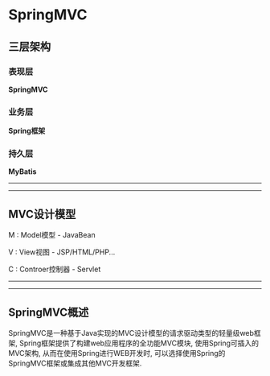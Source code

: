 # SpringMVC

## 三层架构

### 表现层

**SpringMVC**

### 业务层

**Spring框架**

### 持久层

**MyBatis**

***

***

## MVC设计模型

M : Model模型 - JavaBean

V : View视图 - JSP/HTML/PHP...

C : Controer控制器 - Servlet

***

***

## SpringMVC概述

​	SpringMVC是一种基于Java实现的MVC设计模型的请求驱动类型的轻量级web框架, Spring框架提供了构建web应用程序的全功能MVC模块, 使用Spring可插入的MVC架构, 从而在使用Spring进行WEB开发时, 可以选择使用Spring的SpringMVC框架或集成其他MVC开发框架.


